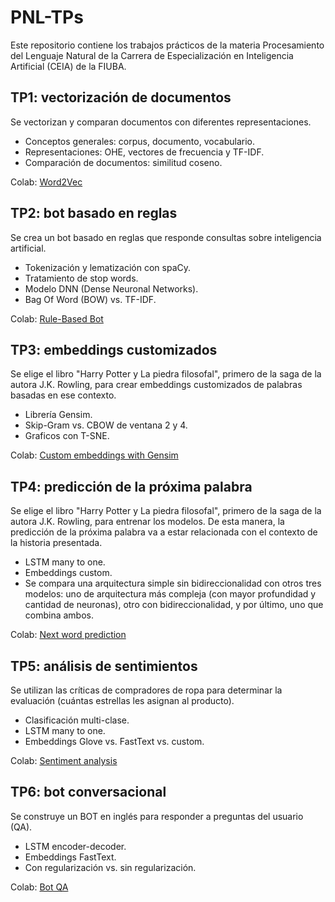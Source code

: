 # PNL-TPs
Este repositorio contiene los trabajos prácticos de la materia Procesamiento del Lenguaje Natural de la Carrera de Especialización en Inteligencia Artificial (CEIA) de la FIUBA.

## TP1: vectorización de documentos

Se vectorizan y comparan documentos con diferentes representaciones.

* Conceptos generales: corpus, documento, vocabulario.
* Representaciones: OHE, vectores de frecuencia y TF-IDF.
* Comparación de documentos: similitud coseno.

Colab: [Word2Vec](https://github.com/AnahiBazet/PNL-TPs/blob/main/TP1/DESAFIO1-Word2Vect.ipynb)

## TP2: bot basado en reglas

Se crea un bot basado en reglas que responde consultas sobre inteligencia artificial.

* Tokenización y lematización con spaCy.
* Tratamiento de stop words.
* Modelo DNN (Dense Neuronal Networks).
* Bag Of Word (BOW) vs. TF-IDF.

Colab: [Rule-Based Bot](https://github.com/AnahiBazet/PNL-TPs/blob/main/TP2/DESAFIO2-Rule_BasedBOT.ipynb)

## TP3: embeddings customizados

Se elige el libro "Harry Potter y La piedra filosofal", primero de la saga de la autora J.K. Rowling, para crear embeddings customizados de palabras basadas en ese contexto.

* Librería Gensim.
* Skip-Gram vs. CBOW de ventana 2 y 4.
* Graficos con T-SNE.

Colab: [Custom embeddings with Gensim](https://github.com/AnahiBazet/PNL-TPs/blob/main/TP3/DESAFIO3-CustomEmbeddingGensim%20v2.ipynb)

## TP4: predicción de la próxima palabra

Se elige el libro "Harry Potter y La piedra filosofal", primero de la saga de la autora J.K. Rowling, para entrenar los modelos. De esta manera, la predicción de la próxima palabra va a estar relacionada con el contexto de la historia presentada.

* LSTM many to one.
* Embeddings custom.
* Se compara una arquitectura simple sin bidireccionalidad con otros tres modelos: uno de arquitectura más compleja (con mayor profundidad y cantidad de neuronas), otro con bidireccionalidad, y por último, uno que combina ambos.

Colab: [Next word prediction](https://github.com/AnahiBazet/PNL-TPs/blob/main/TP4/DESAFIO4-Predicci%C3%B3nProximaPalabra.ipynb)

## TP5: análisis de sentimientos

Se utilizan las críticas de compradores de ropa para determinar la evaluación (cuántas estrellas les asignan al producto).

* Clasificación multi-clase.
* LSTM many to one.
* Embeddings Glove vs. FastText vs. custom.

Colab: [Sentiment analysis](https://github.com/AnahiBazet/PNL-TPs/blob/main/TP5/DESAFIO5-Sentiment_analysis_embedding_LSTM.ipynb)

## TP6: bot conversacional

Se construye un BOT en inglés para responder a preguntas del usuario (QA).

* LSTM encoder-decoder.
* Embeddings FastText.
* Con regularización vs. sin regularización.

Colab: [Bot QA](https://github.com/AnahiBazet/PNL-TPs/blob/main/TP6/DESAFIO6-Bot_QA.ipynb)
